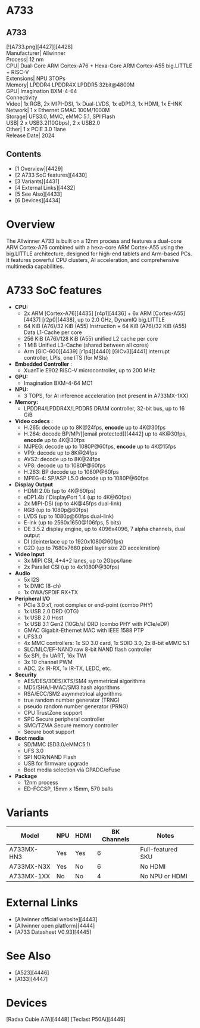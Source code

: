 # A733
A733  
---  
[![A733.png][4427]][4428]  
Manufacturer|  Allwinner  
Process|  12 nm  
CPU|  Dual-Core ARM Cortex-A76 + Hexa-Core ARM Cortex-A55 big.LITTLE + RISC-V  
Extensions|  NPU 3TOPs  
Memory|  LPDDR4 LPDDR4X LPDDR5 32bit@4800M  
GPU|  Imagination BXM-4-64  
Connectivity  
Video|  1x RGB, 2x MIPI-DSI, 1x Dual-LVDS, 1x eDP1.3, 1x HDMI, 1x E-INK  
Network|  1 x Ethernet GMAC 100M/1000M  
Storage|  UFS3.0, MMC, eMMC 5.1, SPI Flash  
USB|  2 x USB3.2(10Gbps), 2 x USB2.0  
Other|  1 x PCIE 3.0 1lane  
Release Date|  2024  
## Contents
  * [1 Overview][4429]
  * [2 A733 SoC features][4430]
  * [3 Variants][4431]
  * [4 External Links][4432]
  * [5 See Also][4433]
  * [6 Devices][4434]

# Overview
The Allwinner A733 is built on a 12nm process and features a dual-core ARM Cortex-A76 combined with a hexa-core ARM Cortex-A55 using the big.LITTLE architecture, designed for high-end tablets and Arm-based PCs. It features powerful CPU clusters, AI acceleration, and comprehensive multimedia capabilities. 
# A733 SoC features
  * **CPU:**
    * 2x ARM [Cortex-A76][4435] [r4p1][4436] \+ 6x ARM [Cortex-A55][4437] [r2p0][4438], up to 2.0 GHz, DynamIQ big.LITTLE
    * 64 KiB (A76)/32 KiB (A55) Instruction + 64 KiB (A76)/32 KiB (A55) Data L1-Cache per core
    * 256 KiB (A76)/128 KiB (A55) unified L2 cache per core
    * 1 MiB Unified L3-Cache (shared between all cores)
    * Arm [GIC-600][4439] [r1p4][4440] [GICv3][4441] interrupt controller, LPIs, one ITS (for MSIs)
  * **Embedded Controller** : 
    * XuanTie E902 RISC-V microcontroller, up to 200 MHz
  * **GPU:**
    * Imagination BXM-4-64 MC1
  * **NPU:**
    * 3 TOPS, for AI inference acceleration (not present in A733MX-1XX)
  * **Memory:**
    * LPDDR4/LPDDR4X/LPDDR5 DRAM controller, 32-bit bus, up to 16 GiB
  * **Video codecs** : 
    * H.265: decode up to 8K@24fps, **encode** up to 4K@30fps
    * H.264: decode BP/MP/[[email protected]][4442] up to 4K@30fps, **encode** up to 4K@30fps
    * MJPEG: decode up to 1080P@60fps, **encode** up to 4K@15fps
    * VP9: decode up to 8K@24fps
    * AVS2: decode up to 8K@24fps
    * VP8: decode up to 1080P@60fps
    * H.263: BP decode up to 1080P@60fps
    * MPEG-4: SP/ASP L5.0 decode up to 1080P@60fps
  * **Display Output**
    * HDMI 2.0b (up to 4K@60fps)
    * eDP1.4b / DisplayPort 1.4 (up to 4K@60fps)
    * 2x MIPI-DSI (up to 4K@45fps dual-link)
    * RGB (up to 1080p@60fps)
    * LVDS (up to 1080p@60fps dual-link)
    * E-ink (up to 2560x1650@106fps, 5 bits)
    * DE 3.5.2 display engine, up to 4096x4096, 7 alpha channels, dual output
    * DI (deinterlace up to 1920x1080@60fps)
    * G2D (up to 7680x7680 pixel layer size 2D acceleration)
  * **Video Input**
    * 3x MIPI CSI, 4+4+2 lanes, up to 2Gbps/lane
    * 2x Parallel CSI (up to 4x1080P@30fps)
  * **Audio**
    * 5x I2S
    * 1x DMIC (8-ch)
    * 1x OWA/SPDIF RX+TX
  * **Peripheral I/O**
    * PCIe 3.0 x1, root complex or end-point (combo PHY)
    * 1x USB 2.0 DRD (OTG)
    * 1x USB 2.0 Host
    * 1x USB 3.1 Gen2 (10Gb/s) DRD (combo PHY with PCIe/eDP)
    * GMAC Gigabit-Ethernet MAC with IEEE 1588 PTP
    * UFS3.0
    * 4x MMC controllers: 1x SD 3.0 card, 1x SDIO 3.0, 2x 8-bit eMMC 5.1
    * SLC/MLC/EF-NAND raw 8-bit NAND flash controller
    * 5x SPI, 9x UART, 16x TWI
    * 3x 10 channel PWM
    * ADC, 2x IR-RX, 1x IR-TX, LEDC, etc.
  * **Security**
    * AES/DES/3DES/XTS/SM4 symmetrical algorithms
    * MD5/SHA/HMAC/SM3 hash algorithms
    * RSA/ECC/SM2 asymmetrical algorithms
    * true random number generator (TRNG)
    * pseudo random number generator (PRNG)
    * CPU TrustZone support
    * SPC Secure peripheral controller
    * SMC/TZMA Secure memory controller
    * Secure boot support
  * **Boot media**
    * SD/MMC (SD3.0/eMMC5.1)
    * UFS 3.0
    * SPI NOR/NAND Flash
    * USB for firmware upgrade
    * Boot media selection via GPADC/eFuse
  * **Package**
    * 12nm process
    * ED-FCCSP, 15mm x 15mm, 570 balls

# Variants
Model | NPU | HDMI | BK Channels | Notes   
---|---|---|---|---  
A733MX-HN3 | Yes | Yes | 6 | Full-featured SKU   
A733MX-N3X | Yes | No | 6 | No HDMI   
A733MX-1XX | No | No | 4 | No NPU or HDMI   
# External Links
  * [Allwinner official website][4443]
  * [Allwinner open platform][4444]
  * [A733 Datasheet V0.93][4445]

# See Also
  * [A523][4446]
  * [A133][4447]

# Devices
[Radxa Cubie A7A][4448]
[Teclast P50Ai][4449]
